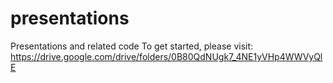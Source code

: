 presentations
=============

Presentations and related code
To get started, please visit: https://drive.google.com/drive/folders/0B80QdNUgk7_4NE1yVHp4WWVyQlE
